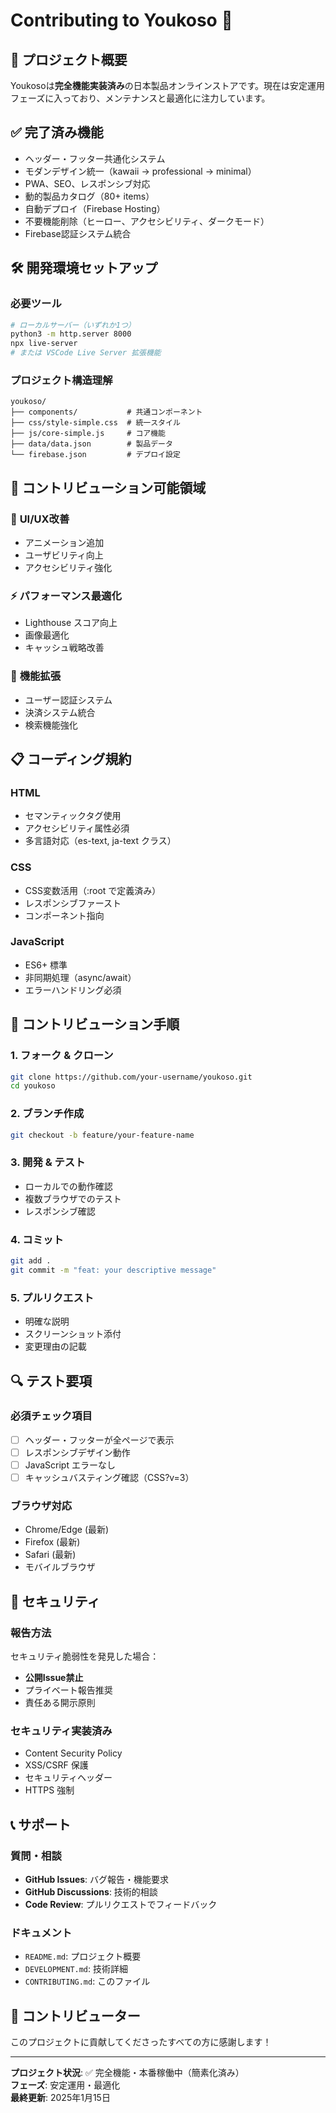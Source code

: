 # Contributing to Youkoso 🤝

## 🎯 プロジェクト概要

Youkosoは**完全機能実装済み**の日本製品オンラインストアです。現在は安定運用フェーズに入っており、メンテナンスと最適化に注力しています。

## ✅ 完了済み機能

- ヘッダー・フッター共通化システム
- モダンデザイン統一（kawaii → professional → minimal）
- PWA、SEO、レスポンシブ対応
- 動的製品カタログ（80+ items）
- 自動デプロイ（Firebase Hosting）
- 不要機能削除（ヒーロー、アクセシビリティ、ダークモード）
- Firebase認証システム統合

## 🛠️ 開発環境セットアップ

### 必要ツール
```bash
# ローカルサーバー（いずれか1つ）
python3 -m http.server 8000
npx live-server
# または VSCode Live Server 拡張機能
```

### プロジェクト構造理解
```
youkoso/
├── components/           # 共通コンポーネント
├── css/style-simple.css  # 統一スタイル
├── js/core-simple.js     # コア機能
├── data/data.json        # 製品データ
└── firebase.json         # デプロイ設定
```

## 📝 コントリビューション可能領域

### 🎨 **UI/UX改善**
- アニメーション追加
- ユーザビリティ向上
- アクセシビリティ強化

### ⚡ **パフォーマンス最適化**
- Lighthouse スコア向上
- 画像最適化
- キャッシュ戦略改善

### 🔧 **機能拡張**
- ユーザー認証システム
- 決済システム統合
- 検索機能強化

## 📋 コーディング規約

### HTML
- セマンティックタグ使用
- アクセシビリティ属性必須
- 多言語対応（es-text, ja-text クラス）

### CSS
- CSS変数活用（:root で定義済み）
- レスポンシブファースト
- コンポーネント指向

### JavaScript
- ES6+ 標準
- 非同期処理（async/await）
- エラーハンドリング必須

## 🔄 コントリビューション手順

### 1. フォーク & クローン
```bash
git clone https://github.com/your-username/youkoso.git
cd youkoso
```

### 2. ブランチ作成
```bash
git checkout -b feature/your-feature-name
```

### 3. 開発 & テスト
- ローカルでの動作確認
- 複数ブラウザでのテスト
- レスポンシブ確認

### 4. コミット
```bash
git add .
git commit -m "feat: your descriptive message"
```

### 5. プルリクエスト
- 明確な説明
- スクリーンショット添付
- 変更理由の記載

## 🔍 テスト要項

### 必須チェック項目
- [ ] ヘッダー・フッターが全ページで表示
- [ ] レスポンシブデザイン動作
- [ ] JavaScript エラーなし
- [ ] キャッシュバスティング確認（CSS?v=3）

### ブラウザ対応
- Chrome/Edge (最新)
- Firefox (最新)
- Safari (最新)
- モバイルブラウザ

## 🚨 セキュリティ

### 報告方法
セキュリティ脆弱性を発見した場合：
- **公開Issue禁止**
- プライベート報告推奨
- 責任ある開示原則

### セキュリティ実装済み
- Content Security Policy
- XSS/CSRF 保護
- セキュリティヘッダー
- HTTPS 強制

## 📞 サポート

### 質問・相談
- **GitHub Issues**: バグ報告・機能要求
- **GitHub Discussions**: 技術的相談
- **Code Review**: プルリクエストでフィードバック

### ドキュメント
- `README.md`: プロジェクト概要
- `DEVELOPMENT.md`: 技術詳細
- `CONTRIBUTING.md`: このファイル

## 🎉 コントリビューター

このプロジェクトに貢献してくださったすべての方に感謝します！

---

**プロジェクト状況**: ✅ 完全機能・本番稼働中（簡素化済み）  
**フェーズ**: 安定運用・最適化  
**最終更新**: 2025年1月15日